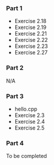### Part 1
- Exercise 2.18
- Exercise 2.19
- Exercise 2.21
- Exercise 2.22
- Exercise 2.23
- Exercise 2.27

### Part 2
N/A

### Part 3
- hello.cpp
- Exercise 2.3
- Exercise 2.4
- Exercise 2.5

### Part 4
To be completed
